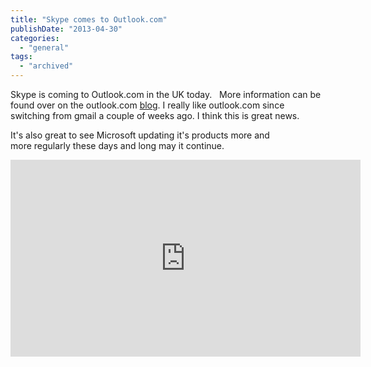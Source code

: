 ```yaml
---
title: "Skype comes to Outlook.com"
publishDate: "2013-04-30"
categories: 
  - "general"
tags:
  - "archived"
---
```


Skype is coming to Outlook.com in the UK today.   More information can be found over on the outlook.com [blog](https://blogs.office.com/b/microsoft-outlook/archive/2013/04/29/skype-comes-to-outlook-com.aspx). I really like outlook.com since switching from gmail a couple of weeks ago. I think this is great news.

It's also great to see Microsoft updating it's products more and more regularly these days and long may it continue.

<iframe src="https://www.youtube.com/embed/meT0MN_wh0A" height="315" width="560" allowfullscreen frameborder="0"></iframe>
